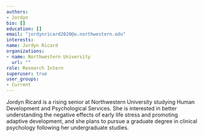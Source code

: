 ```yaml
---
authors:
- Jordyn
bio: []
education: []
email: "jordynricard2020@u.northwestern.edu"
interests:
name: Jordyn Ricard
organizations:
- name: Northwestern University
  url: ""
role: Research Intern
superuser: true
user_groups:
- Current
---
```


Jordyn Ricard is a rising senior at Northwestern University studying Human Development and Psychological Services. She is interested in better understanding the negative effects of early life stress and promoting adaptive development, and she plans to pursue a graduate degree in clinical psychology following her undergraduate studies.
